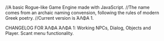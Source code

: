 //A basic Rogue-like Game Engine made with JavaScript.
//The name comes from an archaic naming convension, following the rules of modern Greek poetry.
//Current version is ΆΛΦΑ 1.

CHANGELOG FOR ΆΛΦΑ
ΆΛΦΑ 1: 
    Working NPCs, Dialog, Objects and Player.
    Scant menu functionality.